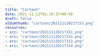 ```yaml
---
title: "Cartoon"
date: 2021-11-12T02:10:37+08:00
draft: false
albumthumb: "cartoon/202111120217153.png"
resources:
- src: "cartoon/202111120217151.png"
- src: "cartoon/202111120217152.png"
- src: "cartoon/202111120217153.png"
- src: "cartoon/202111120217154.png"
---
```


